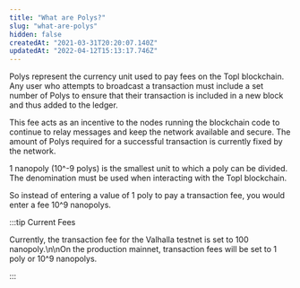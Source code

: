 ```yaml
---
title: "What are Polys?"
slug: "what-are-polys"
hidden: false
createdAt: "2021-03-31T20:20:07.140Z"
updatedAt: "2022-04-12T15:13:17.746Z"
---
```

Polys represent the currency unit used to pay fees on the Topl blockchain. Any user who attempts to broadcast a transaction must include a set number of Polys to ensure that their transaction is included in a new block and thus added to the ledger.

This fee acts as an incentive to the nodes running the blockchain code to continue to relay messages and keep the network available and secure. The amount of Polys required for a successful transaction is currently fixed by the network.

1 nanopoly (10^-9 polys) is the smallest unit to which a poly can be divided. The denomination must be used when interacting with the Topl blockchain.

So instead of entering a value of 1 poly to pay a transaction fee, you would enter a fee 10^9 nanopolys.

:::tip Current Fees

Currently, the transaction fee for the Valhalla testnet is set to 100 nanopoly.\n\nOn the production mainnet, transaction fees will be set to 1 poly or 10^9 nanopolys.

:::
